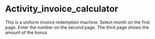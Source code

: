 # Activity_invoice_calculator
 This is a uniform invoice redemption machine. Select month on the first page. Enter the number on the second page. The third page shows the amount of the bonus
